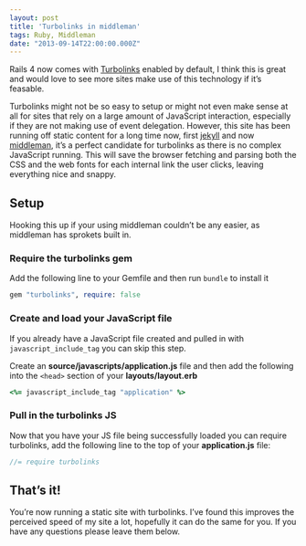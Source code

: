 ```yaml
---
layout: post
title: 'Turbolinks in middleman'
tags: Ruby, Middleman
date: "2013-09-14T22:00:00.000Z"
---
```


Rails 4 now comes with [Turbolinks](http://github.com/rails/turbolinks) enabled by default, I think this is great and would love to see more sites make use of this technology if it&#8217;s feasable.

Turbolinks might not be so easy to setup or might not even make sense at all for sites that rely on a large amount of JavaScript interaction, especially if they are not making use of event delegation. However, this site has been running off static content for a long time now, first [jekyll](/blog/jekyll/) and now [middleman](http://middlemanapp.com/), it&#8217;s a perfect candidate for turbolinks as there is no complex JavaScript running. This will save the browser fetching and parsing both the CSS and the web fonts for each internal link the user clicks, leaving everything nice and snappy.

## Setup

Hooking this up if your using middleman couldn&#8217;t be any easier, as middleman has sprokets built in.

### Require the turbolinks gem

Add the following line to your Gemfile and then run `bundle` to install it

```ruby
gem "turbolinks", require: false
```

### Create and load your JavaScript file

If you already have a JavaScript file created and pulled in with `javascript_include_tag` you can skip this step.

Create an **source/javascripts/application.js** file and then add the following into the `<head>` section of your **layouts/layout.erb**

```ruby
<%= javascript_include_tag "application" %>
```

### Pull in the turbolinks JS

Now that you have your JS file being successfully loaded you can require turbolinks, add the following line to the top of your **application.js** file:

```js
//= require turbolinks
```

## That&#8217;s it!

You&#8217;re now running a static site with turbolinks. I&#8217;ve found this improves the perceived speed of my site a lot, hopefully it can do the same for you. If you have any questions please leave them below.
